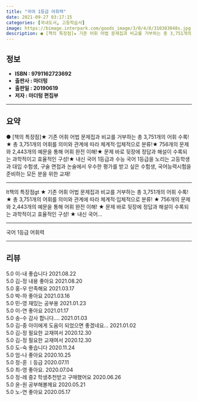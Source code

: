 ```yaml
---
title: "국어 1등급 어휘력"
date: 2021-09-27 03:17:15
categories: [국내도서, 고등학습서]
image: https://bimage.interpark.com/goods_image/3/0/4/8/310383048s.jpg
description: ● [책의 특장점]★ 기존 어휘 어법 문제집과 비교를 거부하는 총 3,751개의 어휘 수록!★ 총 3,751개의 어휘를 의미와 관계에 따라 체계적·입체적으로 분류!★ 756개의 문제와 2,443개의 예문을 통해 어휘 완전 이해!★ 문제 바로 뒷장에 정답과 해설이 수록되는 과학적이고 효
---
```


## **정보**

- **ISBN : 9791162723692**
- **출판사 : 마더텅**
- **출판일 : 20190619**
- **저자 : 마더텅 편집부**

------



## **요약**

●  [책의 특장점]★ 기존 어휘 어법 문제집과 비교를 거부하는 총 3,751개의 어휘 수록!★ 총 3,751개의 어휘를 의미와 관계에 따라 체계적·입체적으로 분류!★ 756개의 문제와 2,443개의 예문을 통해 어휘 완전 이해!★ 문제 바로 뒷장에 정답과 해설이 수록되는 과학적이고 효율적인 구성!★ 내신 국어 1등급과 수능 국어 1등급을 노리는 고등학생과 대입 수험생, 구술 면접과 논술에서 우수한 평가를 받고 싶은 수험생, 국어능력시험을 준비하는 모든 분을 위한 교재!

------

lt책의 특장점gt ★ 기존 어휘 어법 문제집과 비교를 거부하는 총 3,751개의 어휘 수록! ★ 총 3,751개의 어휘를 의미와 관계에 따라 체계적·입체적으로 분류! ★ 756개의 문제와 2,443개의 예문을 통해 어휘 완전 이해! ★ 문제 바로 뒷장에 정답과 해설이 수록되는 과학적이고 효율적인 구성! ★ 내신 국어... 

------


국어 1등급 어휘력 

------


## **리뷰** 

5.0 이-내 좋습니다 2021.08.22 <br/>5.0 김-정 내용 좋아요 2021.08.20 <br/>5.0 홍-우 만족해요 2021.03.17 <br/>5.0 박-하 좋아요 2021.03.16 <br/>5.0 민-영 재밌는 공부용 2021.01.23 <br/>5.0 이-연 좋아요 2021.01.17 <br/>5.0 송-수 감사 합니다.... 2021.01.03 <br/>5.0 김-중 아이에게 도움이 되었으면 좋겠네요... 2021.01.02 <br/>5.0 김-정 필요한 교재여서 2020.12.30 <br/>5.0 김-정 필요한 교재여서 2020.12.30 <br/>5.0 도-숙 좋습니다 2020.11.24 <br/>5.0 엄-나 좋아요 2020.10.25 <br/>5.0 정-훈 ㅣ등급 2020.07.11 <br/>5.0 최-영 좋아요. 2020.07.04 <br/>5.0 정-례 중2 학생추천받고 구매했어요 2020.06.26 <br/>5.0 윤-원 공부해볼께요 2020.05.21 <br/>5.0 노-연 좋아요 2020.05.17 <br/>